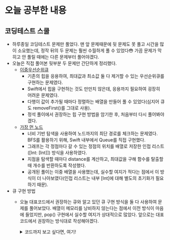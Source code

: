 # 오늘 공부한 내용

## 코딩테스트 스쿨
- 하루종일 코딩테스트 문제만 풀었다. 맨 앞 문제때문에 뒷 문제도 못 풀고 시간을 많이 소요했는데, 정작 뒤의 두 문제는 훨씬 수월하게 풀 수 있었다😳 가끔 문제가 막히고 안 풀릴 때에는 다른 문제부터 풀어야겠다.
- 오늘은 직접 풀어본 뒷부분 두 문제만 간단하게 정리했다.
  - [이중우선순위큐](https://school.programmers.co.kr/learn/courses/30/lessons/42628)
    - 기존의 힙을 응용하여, 최대값과 최소값 둘 다 제거할 수 있는 우선순위큐를 구현하는 문제였다.
    - Swift에서 힙을 구현하는 것도 만만치 않은데, 응용까지 필요하여 굉장히 어려운 문제였다.
    - 다행이 값이 추가될 때마다 정렬하는 배열을 만들어 풀 수 있었다(심지어 큐도 removeFirst()를 그대로 사용).
    - 정석 풀이에서 권장하는 힙 구현 방법을 암기한 후, 처음부터 다시 풀어봐야겠다.
  - [가장 먼 노드](https://school.programmers.co.kr/learn/courses/30/lessons/49189)
    - 너비 기반 탐색을 사용하여 노드까지의 최단 경로를 체크하는 문제였다. BFS를 활용하기 위해, Swift 내부에서 Queue를 직접 구현했다.
    - 그래프는 각 정점마다 갈 수 있는 정점의 위치를 배열로 저장한 인접 리스트([Int: [Int]]) 방식을 사용하였다.
    - 지점을 탐색할 때마다 distance를 계산하고, 최대값을 구해 함수를 탈출할 때 개수를 반환하도록 작성했다.
    - 공개된 풀이는 이중 배열을 사용했는데, 실수할 여지가 적다는 점에서 이 방식이 더 나아보였다(인접 리스트는 내부 [Int]에 대해 별도의 초기화가 필요하기 때문).
- 큐 구현 방법
    - 오늘 대표코드에서 권장하는 큐와 알고 있던 큐 구현 방식을 둘 다 사용하여 문제를 풀어보았다. 배열이 메모리를 낭비하지 않는다는 점에서 이전 방식이 마음에 들었지만, pop() 구현에서 실수할 여지가 상대적으로 많았다. 앞으로는 대표코드에서 권장하는 방식대로 작성해야겠다.
        <details>
        <summary>코드까지 보고 싶다면, 여기!</summary>
        <div markdown="1">

            ```Swift
            /* 기존에 사용하던 구현 방식 */
            struct Queue<T> {
                private var inBox = [T]()
                private var outBox = [T]()
                
                mutating func push(_ value: T) {
                    inBox.append(value)
                }
                
                mutating func pop() -> T {
                    if outBox.isEmpty {
                        outBox = inBox.reversed()
                        inBox.removeAll()
                    }
                    return outBox.removeLast()
                }
                
                func isEmpty() -> Bool {
                    return inBox.isEmpty && outBox.isEmpty
                }
            }

            /* 대표코드에서 권장하는 작성 방식 */
            class Queue<T> {
                var front: Int = 0
                var rear: Int = 0
                var items: [T] = []
                
                var isEmpty: Bool {
                    return self.rear == self.front
                }
                
                func enqueue(_ value: T) {
                    self.items.append(value)
                    self.rear += 1
                }
                
                func dequeue() -> T {
                    let value = self.items[self.front]
                    self.front += 1
                    return value;
                }
            }
            ```

        </div>
        </details>
